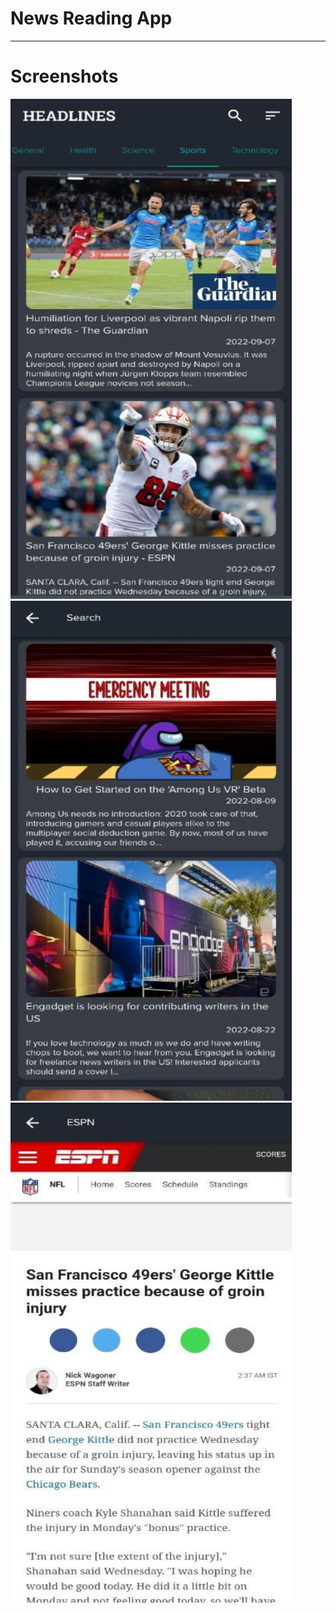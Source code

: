 # News Reading App

---

# Screenshots

<img src="https://github.com/xarck/news/blob/master/screenshots/ss1.jpeg?raw=true" height="800" width="450">
<img src="https://github.com/xarck/news/blob/master/screenshots/ss2.jpeg?raw=true" height="800" width="450">
<img src="https://github.com/xarck/news/blob/master/screenshots/ss3.jpeg?raw=true" height="800" width="450">
